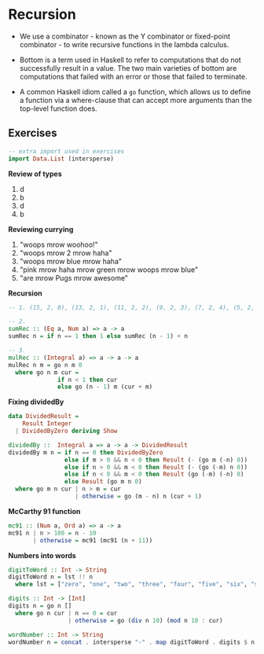 Recursion
=========

-   We use a combinator - known as the Y combinator or fixed-point combinator - to write recursive functions in the lambda calculus.

-   Bottom is a term used in Haskell to refer to computations that do not successfully result in a value. The two main varieties of bottom are computations that failed with an error or those that failed to terminate.

-   A common Haskell idiom called a `go` function, which allows us to define a function via a where-clause that can accept more arguments than the top-level function does.

Exercises
---------

``` haskell
-- extra import used in exercises
import Data.List (intersperse)
```

**Review of types**

1.  d
2.  b
3.  d
4.  b

**Reviewing currying**

1.  "woops mrow woohoo!"
2.  "woops mrow 2 mrow haha"
3.  "woops mrow blue mrow haha"
4.  "pink mrow haha mrow green mrow woops mrow blue"
5.  "are mrow Pugs mrow awesome"

**Recursion**

``` haskell
-- 1. (15, 2, 0), (13, 2, 1), (11, 2, 2), (9, 2, 3), (7, 2, 4), (5, 2, 5), (3, 2, 6), (1, 2, 7)

-- 2.
sumRec :: (Eq a, Num a) => a -> a
sumRec n = if n == 1 then 1 else sumRec (n - 1) + n

-- 3.
mulRec :: (Integral a) => a -> a -> a
mulRec n m = go n m 0
  where go n m cur =
              if n < 1 then cur
              else go (n - 1) m (cur + m)
```

**Fixing dividedBy**

``` haskell
data DividedResult =
    Result Integer
  | DividedByZero deriving Show

dividedBy ::  Integral a => a -> a -> DividedResult
dividedBy m n = if n == 0 then DividedByZero
                else if m > 0 && n < 0 then Result (- (go m (-n) 0))
                else if n > 0 && m < 0 then Result (- (go (-m) n 0))
                else if n < 0 && m < 0 then Result (go (-m) (-n) 0)
                else Result (go m n 0)
  where go m n cur | n > m = cur
                   | otherwise = go (m - n) n (cur + 1)
```

**McCarthy 91 function**

``` haskell
mc91 :: (Num a, Ord a) => a -> a
mc91 n | n > 100 = n - 10
       | otherwise = mc91 (mc91 (n + 11))
```

**Numbers into words**

``` haskell
digitToWord :: Int -> String
digitToWord n = lst !! n
  where lst = ["zero", "one", "two", "three", "four", "five", "six", "seven", "eight", "nine"]

digits :: Int -> [Int]
digits n = go n []
  where go n cur | n == 0 = cur
                 | otherwise = go (div n 10) (mod n 10 : cur)

wordNumber :: Int -> String
wordNumber n = concat . intersperse "-" . map digitToWord . digits $ n
```
